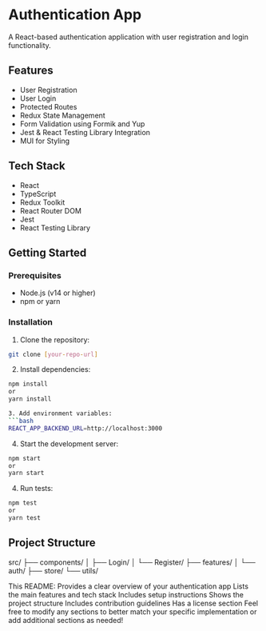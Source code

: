 # Authentication App

A React-based authentication application with user registration and login functionality.

## Features

- User Registration
- User Login
- Protected Routes
- Redux State Management
- Form Validation using Formik and Yup
- Jest & React Testing Library Integration
- MUI for Styling

## Tech Stack

- React
- TypeScript
- Redux Toolkit
- React Router DOM
- Jest
- React Testing Library

## Getting Started

### Prerequisites

- Node.js (v14 or higher)
- npm or yarn

### Installation

1. Clone the repository:
```bash
git clone [your-repo-url]
```

2. Install dependencies:
```bash
npm install
or
yarn install

3. Add environment variables:
```bash
REACT_APP_BACKEND_URL=http://localhost:3000
```

4. Start the development server:
```bash
npm start
or
yarn start
```

4. Run tests:
```bash
npm test
or
yarn test
```

## Project Structure

src/
├── components/
│ ├── Login/
│ └── Register/
├── features/
│ └── auth/
├── store/
└── utils/

This README:
Provides a clear overview of your authentication app
Lists the main features and tech stack
Includes setup instructions
Shows the project structure
Includes contribution guidelines
Has a license section
Feel free to modify any sections to better match your specific implementation or add additional sections as needed!